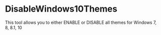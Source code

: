 # DisableWindows10Themes
This tool allows you to either ENABLE or DISABLE all themes for Windows 7, 8, 8.1, 10
